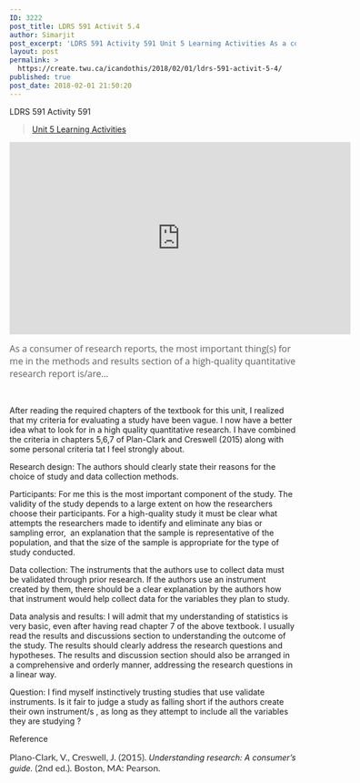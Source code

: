 ```yaml
---
ID: 3222
post_title: LDRS 591 Activit 5.4
author: Simarjit
post_excerpt: 'LDRS 591 Activity 591 Unit 5 Learning Activities As a consumer of research reports, the most important thing(s) for me in the methods and results section of a high-quality quantitative research report is/are&hellip; &nbsp; After reading the required chapters of the textbook for this unit, I realized that my criteria for evaluating a study have [&hellip;]'
layout: post
permalink: >
  https://create.twu.ca/icandothis/2018/02/01/ldrs-591-activit-5-4/
published: true
post_date: 2018-02-01 21:50:20
---
```

LDRS 591 Activity 591

<blockquote class="wp-embedded-content" data-secret="3GMbGGLYvZ"><a href="https://create.twu.ca/ldrs591-sp18/unit-5-learning-activities/">Unit 5 Learning Activities</a></p></blockquote>



<iframe class="wp-embedded-content" sandbox="allow-scripts" security="restricted" src="https://create.twu.ca/ldrs591-sp18/unit-5-learning-activities/embed/#?secret=3GMbGGLYvZ" data-secret="3GMbGGLYvZ" width="600" height="338" title="&#8220;Unit 5 Learning Activities&#8221; &#8212; Leadership 591: Scholarly Inquiry" frameborder="0" marginwidth="0" marginheight="0" scrolling="no"></iframe>

<span style="float: none;background-color: transparent;color: #606060;font-family: 'Open Sans',sans-serif;font-size: 16px;font-style: normal;font-variant: normal;font-weight: 400;letter-spacing: normal;text-align: left;text-decoration: none;text-indent: 0px">As a consumer of research reports, the most important thing(s) for me in the methods and results section of a high-quality quantitative research report is/are&#8230;</span>

&nbsp;

After reading the required chapters of the textbook for this unit, I realized that my criteria for evaluating a study have been vague. I now have a better idea what to look for in a high quality quantitative research. I have combined the criteria in chapters 5,6,7 of Plan-Clark and Creswell (2015) along with some personal criteria tat I feel strongly about.

Research design: The authors should clearly state their reasons for the choice of study and data collection methods.

Participants: For me this is the most important component of the study. The validity of the study depends to a large extent on how the researchers choose their participants. For a high-quality study it must be clear what attempts the researchers made to identify and eliminate any bias or sampling error,  an explanation that the sample is representative of the population, and that the size of the sample is appropriate for the type of study conducted.

Data collection: The instruments that the authors use to collect data must be validated through prior research. If the authors use an instrument created by them, there should be a clear explanation by the authors how that instrument would help collect data for the variables they plan to study.

Data analysis and results: I will admit that my understanding of statistics is very basic, even after having read chapter 7 of the above textbook. I usually read the results and discussions section to understanding the outcome of the study. The results should clearly address the research questions and hypotheses. The results and discussion section should also be arranged in a comprehensive and orderly manner, addressing the research questions in a linear way.

Question: I find myself instinctively trusting studies that use validate instruments. Is it fair to judge a study as falling short if the authors create their own instrument/s , as long as they attempt to include all the variables they are studying ?

Reference

<span style="float: none;background-color: transparent;color: #333333;cursor: text;font-family: 'Lato',Helvetica,sans-serif;font-size: 16px;font-style: normal;font-variant: normal;font-weight: 400;letter-spacing: normal;text-align: left;text-decoration: none;text-indent: 0px">Plano-Clark, V., Creswell, J. (2015).</span><em> Understanding research: A consumer&#8217;s guide.</em><span style="float: none;background-color: transparent;color: #333333;cursor: text;font-family: 'Lato',Helvetica,sans-serif;font-size: 16px;font-style: normal;font-variant: normal;font-weight: 400;letter-spacing: normal;text-align: left;text-decoration: none;text-indent: 0px"> (2nd ed.). Boston, MA: Pearson.</span>